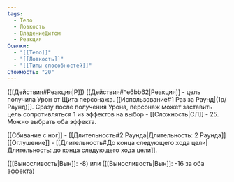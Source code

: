 ```yaml
---
tags:
  - Тело
  - Ловкость
  - ВладениеЩитом
  - Реакция
Ссылки:
  - "[[Тело]]"
  - "[[Ловкость]]"
  - "[[Типы способностей]]"
Стоимость: "20"
---
```

([[Действия#Реакция|Р]]) [[Действия#^e6bb62|Реакция]] - цель получила Урон от Щита персонажа. [[Использование#1 Раз за Раунд|(1р/Раунд)]]. Сразу после получения Урона, персонаж может заставить цель сопротивляться 1 из эффектов на выбор - [[Сложность|СЛ]] - 25. Можно выбрать оба эффекта. 

[[Сбивание с ног]] - [[Длительность#2 Раунда|Длительность: 2 Раунда]]
[[Оглушение]] - [[Длительность#До конца следующего хода цели|Длительность: до конца следующего хода цели]].

([[Выносливость|Вын]]: -8) или ([[Выносливость|Вын]]: -16 за оба эффекта)